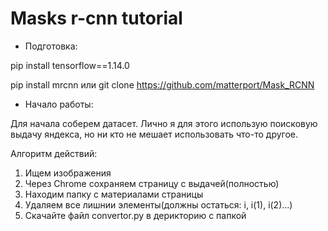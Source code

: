 # Masks r-cnn tutorial #
* Подготовка:

pip install tensorflow==1.14.0

pip install mrcnn или git clone https://github.com/matterport/Mask_RCNN

* Начало работы:

Для начала соберем датасет. Лично я для этого использую поисковую выдачу яндекса, но ни кто не мешает использовать что-то другое.

Алгоритм действий:
1) Ищем изображения
2) Через Chrome сохраняем страницу с выдачей(полностью)
3) Находим папку с материалами страницы
4) Удаляем все лишнии элементы(должны остаться: i, i(1), i(2)...)
5) Скачайте файл convertor.py в дерикторию с папкой
